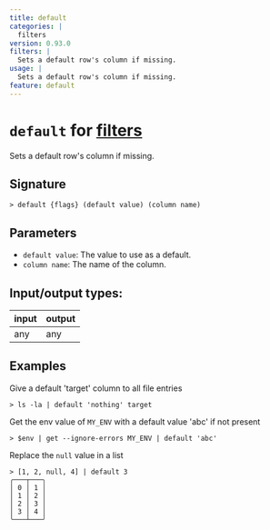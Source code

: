 ```yaml
---
title: default
categories: |
  filters
version: 0.93.0
filters: |
  Sets a default row's column if missing.
usage: |
  Sets a default row's column if missing.
feature: default
---
```

<!-- This file is automatically generated. Please edit the command in https://github.com/nushell/nushell instead. -->

# `default` for [filters](/commands/categories/filters.md)

<div class='command-title'>Sets a default row&#x27;s column if missing.</div>

## Signature

```> default {flags} (default value) (column name)```

## Parameters

 -  `default value`: The value to use as a default.
 -  `column name`: The name of the column.


## Input/output types:

| input | output |
| ----- | ------ |
| any   | any    |

## Examples

Give a default 'target' column to all file entries
```nu
> ls -la | default 'nothing' target

```

Get the env value of `MY_ENV` with a default value 'abc' if not present
```nu
> $env | get --ignore-errors MY_ENV | default 'abc'

```

Replace the `null` value in a list
```nu
> [1, 2, null, 4] | default 3
╭───┬───╮
│ 0 │ 1 │
│ 1 │ 2 │
│ 2 │ 3 │
│ 3 │ 4 │
╰───┴───╯

```
